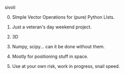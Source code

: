 
sivoli

0. SImple Vector Operations for (pure) Python LIsts.

1. Just a veteran's day weekend project.

2. 3D 

3. Numpy, scipy... can it be done without them.

4. Mostly for positioning stuff in space.

5. Use at your own risk, work in progress, snail speed.





